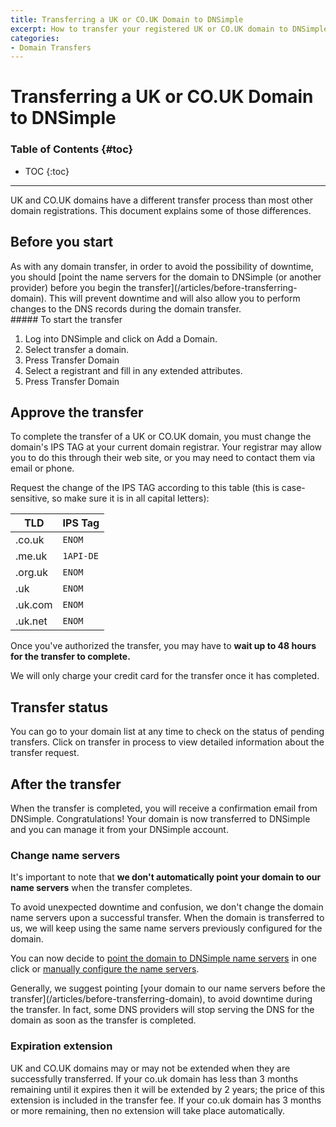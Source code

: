 ```yaml
---
title: Transferring a UK or CO.UK Domain to DNSimple
excerpt: How to transfer your registered UK or CO.UK domain to DNSimple.
categories:
- Domain Transfers
---
```


# Transferring a UK or CO.UK Domain to DNSimple

### Table of Contents {#toc}

* TOC
{:toc}

---

UK and CO.UK domains have a different transfer process than most other domain registrations. This document explains some of those differences.

## Before you start

<warning>
As with any domain transfer, in order to avoid the possibility of downtime, you should [point the name servers for the domain to DNSimple (or another provider) before you begin the transfer](/articles/before-transferring-domain). This will prevent downtime and will also allow you to perform changes to the DNS records during the domain transfer.
</warning>

<div class="section-steps" markdown="1">
##### To start the transfer

1. Log into DNSimple and click on <label>Add a Domain</label>.
1. Select <label>transfer a domain</label>.
1. Press <label>Transfer Domain</label>
1. Select a registrant and fill in any extended attributes.
1. Press <label>Transfer Domain</label>
</div>

## Approve the transfer

To complete the transfer of a UK or CO.UK domain, you must change the domain's IPS TAG at your current domain registrar. Your registrar may allow you to do this through their web site, or you may need to contact them via email or phone.

Request the change of the IPS TAG according to this table (this is case-sensitive, so make sure it is in all capital letters):


|  TLD  | IPS Tag |
|-------|-------|
| .co.uk | `ENOM` |
| .me.uk | `1API-DE` |
| .org.uk | `ENOM` |
| .uk | `ENOM` |
| .uk.com | `ENOM` |
| .uk.net | `ENOM` |


Once you've authorized the transfer, you may have to **wait up to 48 hours for the transfer to complete.**

<info>
We will only charge your credit card for the transfer once it has completed.
</info>

## Transfer status

You can go to your domain list at any time to check on the status of pending transfers. Click on <label>transfer in process</label> to view detailed information about the transfer request.

## After the transfer

When the transfer is completed, you will receive a confirmation email from DNSimple. Congratulations! Your domain is now transferred to DNSimple and you can manage it from your DNSimple account.

### Change name servers

It's important to note that **we don't automatically point your domain to our name servers** when the transfer completes.

To avoid unexpected downtime and confusion, we don't change the domain name servers upon a successful transfer. When the domain is transferred to us, we will keep using the same name servers previously configured for the domain.

You can now decide to [point the domain to DNSimple name servers](/articles/delegating-dnsimple-registered) in one click or [manually configure the name servers](/articles/setting-name-servers).

<warning>
Generally, we suggest pointing [your domain to our name servers before the transfer](/articles/before-transferring-domain), to avoid downtime during the transfer. In fact, some DNS providers will stop serving the DNS for the domain as soon as the transfer is completed.
</warning>

### Expiration extension

UK and CO.UK domains may or may not be extended when they are successfully transferred. If your co.uk domain has less than 3 months remaining until it expires then it will be extended by 2 years; the price of this extension is included in the transfer fee. If your co.uk domain has 3 months or more remaining, then no extension will take place automatically.
